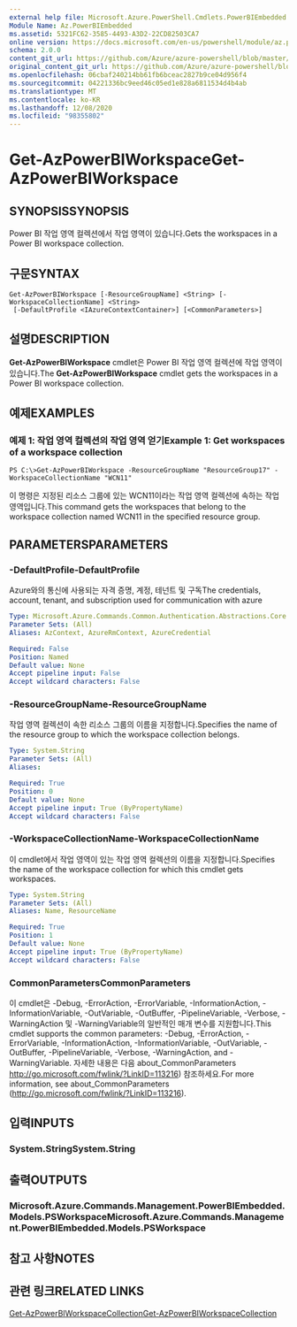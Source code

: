 ```yaml
---
external help file: Microsoft.Azure.PowerShell.Cmdlets.PowerBIEmbedded.dll-Help.xml
Module Name: Az.PowerBIEmbedded
ms.assetid: 5321FC62-3585-4493-A3D2-22CD82503CA7
online version: https://docs.microsoft.com/en-us/powershell/module/az.powerbiembedded/get-azpowerbiworkspace
schema: 2.0.0
content_git_url: https://github.com/Azure/azure-powershell/blob/master/src/PowerBIEmbedded/PowerBIEmbedded/help/Get-AzPowerBIWorkspace.md
original_content_git_url: https://github.com/Azure/azure-powershell/blob/master/src/PowerBIEmbedded/PowerBIEmbedded/help/Get-AzPowerBIWorkspace.md
ms.openlocfilehash: 06cbaf240214bb61fb6bceac2827b9ce04d956f4
ms.sourcegitcommit: 04221336bc9eed46c05ed1e828a6811534d4b4ab
ms.translationtype: MT
ms.contentlocale: ko-KR
ms.lasthandoff: 12/08/2020
ms.locfileid: "98355802"
---
```

# <span data-ttu-id="bbabb-101">Get-AzPowerBIWorkspace</span><span class="sxs-lookup"><span data-stu-id="bbabb-101">Get-AzPowerBIWorkspace</span></span>

## <span data-ttu-id="bbabb-102">SYNOPSIS</span><span class="sxs-lookup"><span data-stu-id="bbabb-102">SYNOPSIS</span></span>
<span data-ttu-id="bbabb-103">Power BI 작업 영역 컬렉션에서 작업 영역이 있습니다.</span><span class="sxs-lookup"><span data-stu-id="bbabb-103">Gets the workspaces in a Power BI workspace collection.</span></span>

## <span data-ttu-id="bbabb-104">구문</span><span class="sxs-lookup"><span data-stu-id="bbabb-104">SYNTAX</span></span>

```
Get-AzPowerBIWorkspace [-ResourceGroupName] <String> [-WorkspaceCollectionName] <String>
 [-DefaultProfile <IAzureContextContainer>] [<CommonParameters>]
```

## <span data-ttu-id="bbabb-105">설명</span><span class="sxs-lookup"><span data-stu-id="bbabb-105">DESCRIPTION</span></span>
<span data-ttu-id="bbabb-106">**Get-AzPowerBIWorkspace** cmdlet은 Power BI 작업 영역 컬렉션에 작업 영역이 있습니다.</span><span class="sxs-lookup"><span data-stu-id="bbabb-106">The **Get-AzPowerBIWorkspace** cmdlet gets the workspaces in a Power BI workspace collection.</span></span>

## <span data-ttu-id="bbabb-107">예제</span><span class="sxs-lookup"><span data-stu-id="bbabb-107">EXAMPLES</span></span>

### <span data-ttu-id="bbabb-108">예제 1: 작업 영역 컬렉션의 작업 영역 얻기</span><span class="sxs-lookup"><span data-stu-id="bbabb-108">Example 1: Get workspaces of a workspace collection</span></span>
```
PS C:\>Get-AzPowerBIWorkspace -ResourceGroupName "ResourceGroup17" -WorkspaceCollectionName "WCN11"
```

<span data-ttu-id="bbabb-109">이 명령은 지정된 리소스 그룹에 있는 WCN11이라는 작업 영역 컬렉션에 속하는 작업 영역입니다.</span><span class="sxs-lookup"><span data-stu-id="bbabb-109">This command gets the workspaces that belong to the workspace collection named WCN11 in the specified resource group.</span></span>

## <span data-ttu-id="bbabb-110">PARAMETERS</span><span class="sxs-lookup"><span data-stu-id="bbabb-110">PARAMETERS</span></span>

### <span data-ttu-id="bbabb-111">-DefaultProfile</span><span class="sxs-lookup"><span data-stu-id="bbabb-111">-DefaultProfile</span></span>
<span data-ttu-id="bbabb-112">Azure와의 통신에 사용되는 자격 증명, 계정, 테넌트 및 구독</span><span class="sxs-lookup"><span data-stu-id="bbabb-112">The credentials, account, tenant, and subscription used for communication with azure</span></span>

```yaml
Type: Microsoft.Azure.Commands.Common.Authentication.Abstractions.Core.IAzureContextContainer
Parameter Sets: (All)
Aliases: AzContext, AzureRmContext, AzureCredential

Required: False
Position: Named
Default value: None
Accept pipeline input: False
Accept wildcard characters: False
```

### <span data-ttu-id="bbabb-113">-ResourceGroupName</span><span class="sxs-lookup"><span data-stu-id="bbabb-113">-ResourceGroupName</span></span>
<span data-ttu-id="bbabb-114">작업 영역 컬렉션이 속한 리소스 그룹의 이름을 지정합니다.</span><span class="sxs-lookup"><span data-stu-id="bbabb-114">Specifies the name of the resource group to which the workspace collection belongs.</span></span>

```yaml
Type: System.String
Parameter Sets: (All)
Aliases:

Required: True
Position: 0
Default value: None
Accept pipeline input: True (ByPropertyName)
Accept wildcard characters: False
```

### <span data-ttu-id="bbabb-115">-WorkspaceCollectionName</span><span class="sxs-lookup"><span data-stu-id="bbabb-115">-WorkspaceCollectionName</span></span>
<span data-ttu-id="bbabb-116">이 cmdlet에서 작업 영역이 있는 작업 영역 컬렉션의 이름을 지정합니다.</span><span class="sxs-lookup"><span data-stu-id="bbabb-116">Specifies the name of the workspace collection for which this cmdlet gets workspaces.</span></span>

```yaml
Type: System.String
Parameter Sets: (All)
Aliases: Name, ResourceName

Required: True
Position: 1
Default value: None
Accept pipeline input: True (ByPropertyName)
Accept wildcard characters: False
```

### <span data-ttu-id="bbabb-117">CommonParameters</span><span class="sxs-lookup"><span data-stu-id="bbabb-117">CommonParameters</span></span>
<span data-ttu-id="bbabb-118">이 cmdlet은 -Debug, -ErrorAction, -ErrorVariable, -InformationAction, -InformationVariable, -OutVariable, -OutBuffer, -PipelineVariable, -Verbose, -WarningAction 및 -WarningVariable의 일반적인 매개 변수를 지원합니다.</span><span class="sxs-lookup"><span data-stu-id="bbabb-118">This cmdlet supports the common parameters: -Debug, -ErrorAction, -ErrorVariable, -InformationAction, -InformationVariable, -OutVariable, -OutBuffer, -PipelineVariable, -Verbose, -WarningAction, and -WarningVariable.</span></span> <span data-ttu-id="bbabb-119">자세한 내용은 다음 about_CommonParameters http://go.microsoft.com/fwlink/?LinkID=113216) 참조하세요.</span><span class="sxs-lookup"><span data-stu-id="bbabb-119">For more information, see about_CommonParameters (http://go.microsoft.com/fwlink/?LinkID=113216).</span></span>

## <span data-ttu-id="bbabb-120">입력</span><span class="sxs-lookup"><span data-stu-id="bbabb-120">INPUTS</span></span>

### <span data-ttu-id="bbabb-121">System.String</span><span class="sxs-lookup"><span data-stu-id="bbabb-121">System.String</span></span>

## <span data-ttu-id="bbabb-122">출력</span><span class="sxs-lookup"><span data-stu-id="bbabb-122">OUTPUTS</span></span>

### <span data-ttu-id="bbabb-123">Microsoft.Azure.Commands.Management.PowerBIEmbedded.Models.PSWorkspace</span><span class="sxs-lookup"><span data-stu-id="bbabb-123">Microsoft.Azure.Commands.Management.PowerBIEmbedded.Models.PSWorkspace</span></span>

## <span data-ttu-id="bbabb-124">참고 사항</span><span class="sxs-lookup"><span data-stu-id="bbabb-124">NOTES</span></span>

## <span data-ttu-id="bbabb-125">관련 링크</span><span class="sxs-lookup"><span data-stu-id="bbabb-125">RELATED LINKS</span></span>

[<span data-ttu-id="bbabb-126">Get-AzPowerBIWorkspaceCollection</span><span class="sxs-lookup"><span data-stu-id="bbabb-126">Get-AzPowerBIWorkspaceCollection</span></span>](./Get-AzPowerBIWorkspaceCollection.md)


